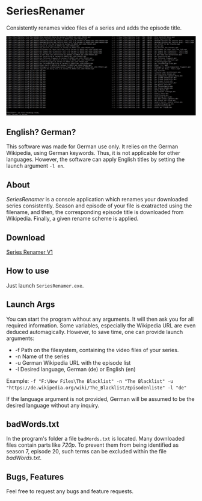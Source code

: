 # SeriesRenamer
Consistently renames video files of a series and adds the episode title.
 
 ![Screenshot](/DemoPics/01.png "Screenshot")
 
## English? German?
This software was made for German use only. It relies on the German Wikipedia, using German keywords. Thus, it is not applicable for other languages. However, the software can apply English titles by setting the launch argument `-l en`.


## About
*SeriesRenamer* is a console application which renames your downloaded series consistently.
Season and episode of your file is exatracted using the filename, and then, the corresponding episode title is downloaded from Wikipedia.
Finally, a given rename scheme is applied.

## Download
[Series Renamer V1](https://github.com/Tom852/SeriesRenamer/releases/download/v1/publish.rar)

## How to use
Just launch `SeriesRenamer.exe`.

## Launch Args
You can start the program without any arguments. It will then ask you for all required information. Some variables, especially the Wikipedia URL are even deduced automagically. However, to save time, one can provide launch arguments:

* -f Path on the filesystem, containing the video files of your series.
* -n Name of the series
* -u German Wikipedia URL with the episode list
* -l Desired language, German (de) or English (en)

Example: `-f "F:\New Files\The Blacklist" -n "The Blacklist" -u "https://de.wikipedia.org/wiki/The_Blacklist/Episodenliste" -l "de"`

If the language argument is not provided, German will be assumed to be the desired language without any inquiry.

## badWords.txt
In the program's folder a file `badWords.txt` is located. Many downloaded files contain parts like *720p*. To prevent them from being identified as season 7, episode 20, such terms can be excluded within the file *badWords.txt*.

## Bugs, Features
Feel free to request any bugs and feature requests.
